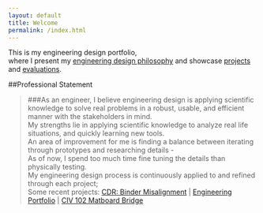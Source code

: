 ```yaml
---
layout: default
title: Welcome
permalink: /index.html
---
```


This is my engineering design portfolio,  
where I present my [engineering design philosophy](principles.html)
and showcase [projects](projects/) and [evaluations](evaluations/).

##Professional Statement
> ###As an engineer,
> I believe engineering design is applying scientific knowledge to solve real problems in a robust, usable, and efficient manner with the stakeholders in mind.  
> My strengths lie in applying scientific knowledge to analyze real life situations, and quickly learning new tools.  
> An area of improvement for me is finding a balance between iterating through prototypes and researching details -  
> As of now, I spend too much time fine tuning the details than physically testing.  
> My engineering design process is continuously applied to and refined through each project;  
> Some recent projects: [CDR: Binder Misalignment](projects/binder/) | [Engineering Portfolio](projects/portfolio/) | [CIV 102 Matboard Bridge](projects/bridgebuild/)